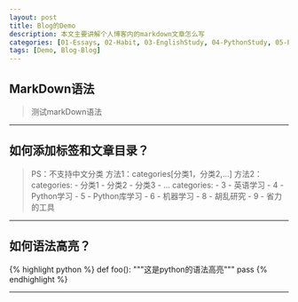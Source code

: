```yaml
---
layout: post
title: Blog的Demo
description: 本文主要讲解个人博客内的markdown文章怎么写
categories: [01-Essays, 02-Habit, 03-EnglishStudy, 04-PythonStudy, 05-PythonLib, 06-MachineLearn, 07-RandomRearch, 08-Tools]
tags: [Demo, Blog-Blog]
---
```


## MarkDown语法
> 测试markDown语法

---

## 如何添加标签和文章目录？
>PS：不支持中文分类
> 方法1：categories[分类1，分类2,...]
> 方法2：categories:
>            - 分类1
>            - 分类2
>            - 分类3
>            - ...
>        categories:
>            - 3 - 英语学习
>            - 4 - Python学习
>            - 5 - Python库学习
>            - 6 - 机器学习
>            - 8 - 胡乱研究
>            - 9 - 省力的工具

---

## 如何语法高亮？
{% highlight python %}
def foo():
  """这是python的语法高亮"""
  pass
{% endhighlight %}

---
